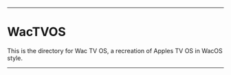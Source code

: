 
***

# WacTVOS

This is the directory for Wac TV OS, a recreation of Apples TV OS in WacOS style.

***
